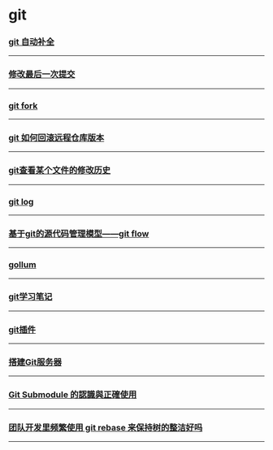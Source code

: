 git
===

### [git 自动补全](bash-completion)

---

### [修改最后一次提交](edit-last-commit)

---

### [git fork](git-fork)

---

### [git 如何回滚远程仓库版本](git-how-to-roll-back-the-remote-warehouse-version)

---

### [git查看某个文件的修改历史](git-log-show)

---

### [git log](git-log)

---

### [基于git的源代码管理模型——git flow](gitflow)

---

### [gollum](gollum)

---

### [git学习笔记](note)

---

### [git插件](plugin)

---

### [搭建Git服务器](set-up-git-server)

---

### [Git Submodule 的認識與正確使用](submod)

---

### [团队开发里频繁使用 git rebase 来保持树的整洁好吗](team-development-in-frequent-use-git-rebase-to-maintain-the-cleanliness-of-the-tree)

---
